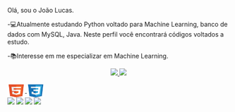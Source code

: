 Olá, sou o João Lucas.

-💻Atualmente estudando Python voltado para Machine Learning, banco de dados com MySQL, Java. Neste perfil você encontrará códigos voltados a estudo.

-📚Interesse em me especializar em Machine Learning.

<div align="center">
  <a href="https://github.com/Jlucas66">
  <img height="180em" src="https://github-readme-stats.vercel.app/api?username=Jlucas66&show_icons=true&theme=dark&include_all_commits=true&count_private=true"/>
  <img height="180em" src="https://github-readme-stats.vercel.app/api/top-langs/?username=Jlucas66&layout=compact&langs_count=7&theme=dark"/>
</div>
  
  <div style="display: inline_block"><br>
  <img align="center" alt="Rafa-HTML" height="30" width="40" src="https://raw.githubusercontent.com/devicons/devicon/master/icons/html5/html5-original.svg">
  <img align="center" alt="Rafa-CSS" height="30" width="40" src="https://raw.githubusercontent.com/devicons/devicon/master/icons/css3/css3-original.svg">
</div>
  
  
  <div> 
  <a href="https://www.instagram.com/joaolucasvmb/" target="_blank"><img src="https://img.shields.io/badge/-Instagram-%23E4405F?style=for-the-badge&logo=instagram&logoColor=white" target="_blank"></a>
 <a href="https://discord.com/channels/@me" target="_blank"><img src="https://img.shields.io/badge/Discord-7289DA?style=for-the-badge&logo=discord&logoColor=white" target="_blank"></a> 
  <a href = "mailto:jldearaujo1@gmail.com"><img src="https://img.shields.io/badge/-Gmail-%23333?style=for-the-badge&logo=gmail&logoColor=white" target="_blank"></a>
  <a href="https://www.linkedin.com/in/joão-lucas-de-araújo-pereira-86650215b/" target="_blank"><img src="https://img.shields.io/badge/-LinkedIn-%230077B5?style=for-the-badge&logo=linkedin&logoColor=white" target="_blank"></a> 
 
 
 
</div>
